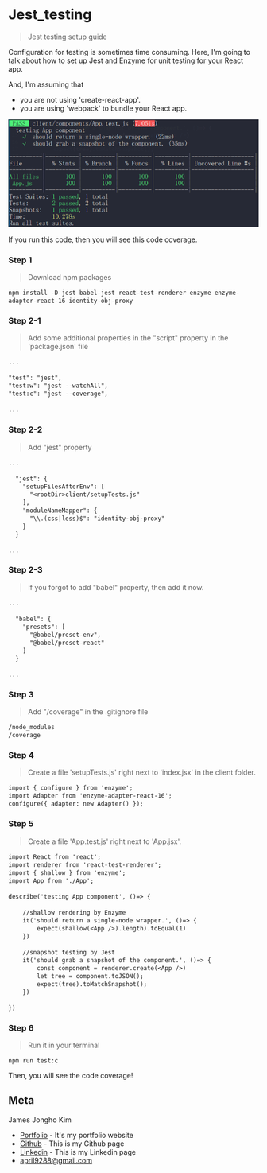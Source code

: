 # Jest_testing
> Jest testing setup guide

Configuration for testing is sometimes time consuming. Here, I'm going to talk about how to set up Jest and Enzyme for unit testing for your React app.

And, I'm assuming that 
* you are not using 'create-react-app'.
* you are using 'webpack' to bundle your React app.

![](v1.png)

If you run this code, then you will see this code coverage.

### Step 1
> Download npm packages

```
npm install -D jest babel-jest react-test-renderer enzyme enzyme-adapter-react-16 identity-obj-proxy
```

### Step 2-1
> Add some additional properties in the "script" property in the 'package.json' file

```
...

"test": "jest",
"test:w": "jest --watchAll",
"test:c": "jest --coverage",

...
```

### Step 2-2
> Add "jest" property

```
...

  "jest": {
    "setupFilesAfterEnv": [
      "<rootDir>client/setupTests.js"
    ],
    "moduleNameMapper": {
      "\\.(css|less)$": "identity-obj-proxy"
    }
  }

...
```

### Step 2-3
> If you forgot to add "babel" property, then add it now.

```
...

  "babel": {
    "presets": [
      "@babel/preset-env",
      "@babel/preset-react"
    ]
  }

...
```

### Step 3
> Add "/coverage" in the .gitignore file

```
/node_modules
/coverage
```

### Step 4
> Create a file 'setupTests.js' right next to 'index.jsx' in the client folder.

```
import { configure } from 'enzyme';
import Adapter from 'enzyme-adapter-react-16';
configure({ adapter: new Adapter() });
```

### Step 5
> Create a file 'App.test.js' right next to 'App.jsx'.

```
import React from 'react';
import renderer from 'react-test-renderer';
import { shallow } from 'enzyme';
import App from './App';

describe('testing App component', ()=> {

	//shallow rendering by Enzyme
	it('should return a single-node wrapper.', ()=> {
		expect(shallow(<App />).length).toEqual(1)
	})

	//snapshot testing by Jest
	it('should grab a snapshot of the component.', ()=> {
		const component = renderer.create(<App />)
		let tree = component.toJSON();
		expect(tree).toMatchSnapshot();
	})

})
```

### Step 6
> Run it in your terminal

```
npm run test:c
```
Then, you will see the code coverage!


## Meta

James Jongho Kim 
- [Portfolio](https://april9288.github.io/) - It's my portfolio website
- [Github](https://github.com/april9288) - This is my Github page
- [Linkedin](https://www.linkedin.com/in/jongho-kim-b05618170/) - This is my Linkedin page
- april9288@gmail.com
